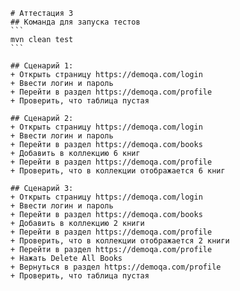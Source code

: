    # Аттестация 3
	## Команда для запуска тестов 
	```
	mvn clean test
	```

	## Сценарий 1:
	+ Открыть страницу https://demoqa.com/login
	+ Ввести логин и пароль
	+ Перейти в раздел https://demoqa.com/profile
	+ Проверить, что таблица пустая

	## Сценарий 2:
	+ Открыть страницу https://demoqa.com/login
	+ Ввести логин и пароль
	+ Перейти в раздел https://demoqa.com/books
	+ Добавить в коллекцию 6 книг
	+ Перейти в раздел https://demoqa.com/profile
	+ Проверить, что в коллекции отображается 6 книг

	## Сценарий 3:
	+ Открыть страницу https://demoqa.com/login
	+ Ввести логин и пароль
	+ Перейти в раздел https://demoqa.com/books
	+ Добавить в коллекцию 2 книги
	+ Перейти в раздел https://demoqa.com/profile
	+ Проверить, что в коллекции отображается 2 книги
	+ Перейти в раздел https://demoqa.com/profile
	+ Нажать Delete All Books
	+ Вернуться в раздел https://demoqa.com/profile
	+ Проверить, что таблица пустая
	